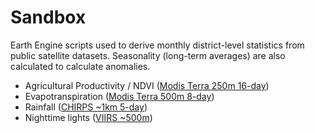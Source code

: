 # Sandbox
Earth Engine scripts used to derive monthly district-level statistics from public satellite datasets. Seasonality (long-term averages) are also calculated to calculate anomalies.

* Agricultural Productivity / NDVI ([Modis Terra 250m 16-day](https://developers.google.com/earth-engine/datasets/catalog/MODIS_006_MOD13Q1))
* Evapotranspiration ([Modis Terra 500m 8-day](https://developers.google.com/earth-engine/datasets/catalog/MODIS_006_MOD16A2))
* Rainfall ([CHIRPS ~1km 5-day](https://developers.google.com/earth-engine/datasets/catalog/UCSB-CHG_CHIRPS_PENTAD))
* Nighttime lights ([VIIRS ~500m](https://developers.google.com/earth-engine/datasets/catalog/NOAA_VIIRS_DNB_MONTHLY_V1_VCMCFG))
